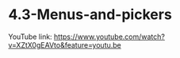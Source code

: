 # 4.3-Menus-and-pickers

YouTube link: https://www.youtube.com/watch?v=XZtX0gEAVto&feature=youtu.be
